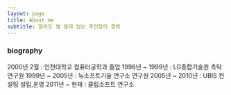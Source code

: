 ```yaml
---
layout: page
title: About me
subtitle: 알아도 별 쓸데 없는 주인장의 경력
---
```


### biography

2000년 2월 : 인천대학교 컴퓨터공학과 졸업
1998년 ~ 1999년 : LG종합기술원 촉탁연구원
1999년 ~ 2005년 : 뉴소프트기술 연구소 연구원
2005년 ~ 2010년 : UBIS 컨설팅 설립,운영
2011년 ~ 현재 : 클립소프트 연구소  
